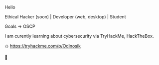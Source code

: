Hello

Ethical Hacker (soon) | Developer (web, desktop) | Student

Goals -> OSCP

I am curently learning about cybersecurity via TryHackMe, HackTheBox.

:snowman: https://tryhackme.com/p/Odinosik

:dragon:
